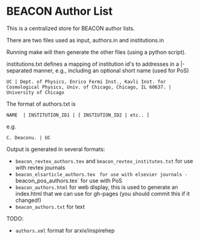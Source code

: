 # BEACON Author List

This is a centralized store for BEACON author lists. 

There are two files used as input, authors.in and institutions.in

Running make will then generate the other files (using a python script). 

institutions.txt defines a mapping of institution id's to addresses in a |-separated manner, e.g., including an optional short name (used for PoS) 

`UC | Dept. of Physics, Enrico Fermi Inst., Kavli Inst. for Cosmological Physics, Univ. of Chicago, Chicago, IL 60637. | University of Chicago` 


The format of authors.txt is 


`NAME  | INSTITUTION_ID1 | [ INSTIUTION_ID2 | etc.. ] `

e.g. 

`C. Deaconu. | UC`


Output is generated in several formats: 

  - `beacon_revtex_authors.tex` and `beacon_revtex_institutes.txt` for use with revtex journals
  - `beacon_elsarticle_authors.tex` ` for use with elsevier journals
  -` beacon_pos_authors.tex` for use with PoS 
  - `beacon_authors.html` for web display, this is used to generate an index.html that we can use for gh-pages (you should commit this if it changed!) 
  - `beacon_authors.txt` for text

TODO:
  - `authors.xml` format for arxiv/inspirehep












